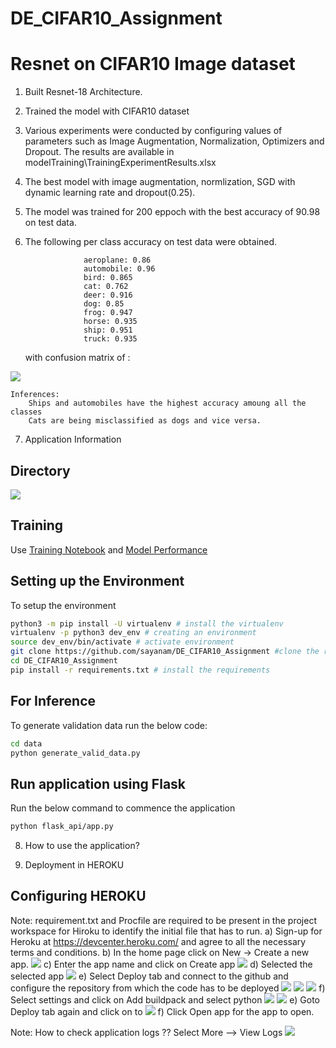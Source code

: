 # DE_CIFAR10_Assignment
Resnet on CIFAR10 Image dataset
================================

1) Built Resnet-18 Architecture. 
2) Trained the model with CIFAR10 dataset
3) Various experiments were conducted by configuring values of parameters such as Image Augmentation, Normalization, Optimizers and Dropout. The results are available in modelTraining\TrainingExperimentResults.xlsx
4) The best model with image augmentation, normlization, SGD with dynamic learning rate and dropout(0.25). 
5) The model was trained for 200 eppoch with the best accuracy of 90.98 on test data.
6) The following per class accuracy on test data were obtained. 

					aeroplane: 0.86
					automobile: 0.96
					bird: 0.865
					cat: 0.762
					deer: 0.916
					dog: 0.85
					frog: 0.947
					horse: 0.935
					ship: 0.951
					truck: 0.935
	with confusion matrix of :
	
![](images/confusionMatrix.PNG)       
	
	Inferences:
		Ships and automobiles have the highest accuracy amoung all the classes
		Cats are being misclassified as dogs and vice versa.

7) Application Information

## Directory

![](images/DirectoryStructure.PNG)

## Training 
Use [Training Notebook](modelTraining/Resnet_Training.ipynb) and [Model Performance](modelTraining/Resnet_ModelPerformance.ipynb)

## Setting up the Environment

To setup the environment 
```bash
python3 -m pip install -U virtualenv # install the virtualenv
virtualenv -p python3 dev_env # creating an environment
source dev_env/bin/activate # activate environment
git clone https://github.com/sayanam/DE_CIFAR10_Assignment #clone the repo
cd DE_CIFAR10_Assignment
pip install -r requirements.txt # install the requirements
```

## For Inference
 To generate validation data run the below code:
```bash
cd data
python generate_valid_data.py
```

## Run application using Flask
Run the below command to commence the application
```bash
python flask_api/app.py
```
8) How to use the application?


9) Deployment in HEROKU
## Configuring HEROKU
Note: requirement.txt and Procfile are required to be present in the project workspace for Hiroku to identify the initial file that has to run.
	a) Sign-up for Heroku at https://devcenter.heroku.com/ and agree to all the necessary terms and conditions.
	b) In the home page click on New -> Create a new app.
![](images/Heroku_createNew.PNG)
	c) Enter the app name and click on Create app
![](images/Heroku_create_app.PNG)
	d) Selected the selected app
![](images/Heroku_selectAPP.PNG)
	e) Select Deploy tab and connect to the github and configure the repository from which the code has to be deployed
![](images/Heroku_Deploytab.PNG)
![](images/Heroku_ConnectGithub.PNG)
![](images/Heroku_ConnectGithub.PNG)
	f) Select settings and click on Add buildpack and select python
![](images/Heroku_settingstab.PNG)
![](images/Heroku_settingstab_buildpack.PNG)
	e) Goto Deploy tab again and click on to 
![](images/deployBranch.PNG)
	f) Click Open app for the app to open.

Note: How to check application logs ??
Select More --> View Logs
![](images/applicationLogs.PNG)

	






